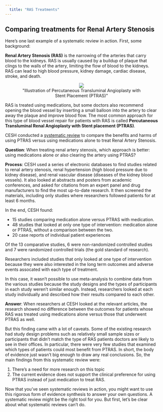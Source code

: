 ```yaml
---
  title: "RAS Treatments"
---
```



## Comparing treatments for Renal Artery Stenosis

Here’s one last example of a systematic review in action. First, some background:

**Renal Artery Stenosis (RAS)** is the narrowing of the arteries that carry blood to the kidneys. RAS is usually caused by a buildup of plaque that clings to the walls of the artery, limiting the flow of blood to the kidneys. RAS can lead to high blood pressure, kidney damage, cardiac disease, stroke, and death.

<center>
<figure>
<img src="{{site.baseurl}}/img/rendered.jpg" >
<figcaption> "Illustration of Percutaneous Transluminal Angioplasty with Stent Placement (PTRAS)"
</figcaption>
</figure>
</center>

RAS is treated using medications, but some doctors also recommend opening the blood vessel by inserting a small balloon into the artery to clear away the plaque and improve blood flow. The most common approach for this type of blood vessel repair for patients with RAS is called **Percutaneous Transluminal Renal Angioplasty with Stent placement (PTRAS)**.

CESH conducted a <a href="https://www.ncbi.nlm.nih.gov/pubmed/27536808" target="_blank">systematic review</a>  to compare the benefits and harms of using PTRAS versus using medications alone to treat Renal Artery Stenosis.

**Question**: When treating renal artery stenosis, which approach is better: using medications alone or also clearing the artery using PTRAS?

**Process**: CESH used a series of electronic databases to find studies related to renal artery stenosis, renal hypertension (high blood pressure due to kidney disease), and renal vascular disease (diseases of the kidney blood vessels). It also looked at abstracts and posters from academic conferences, and asked for citations from an expert panel and drug manufacturers to find the most up-to-date research. It then screened the materials, including only studies where researchers followed patients for at least 6 months.


In the end, CESH found:

- 15 studies comparing medication alone versus PTRAS with medication. 
- 48 studies that looked at only one type of intervention: medication alone or PTRAS, without a comparison between the two.
- 20 case reports of individual patient experiences
 
Of the 13 comparative studies, 6 were non-randomized controlled studies and 7 were randomized controlled trials (the gold standard of research).

Researchers included studies that only looked at one type of intervention because they were also interested in the long term outcomes and adverse events assocated with each type of treatment.

In this case, it wasn’t possible to use meta-analysis to combine data from the various studies because the study designs and the types of participants in each study weren’t similar enough. Instead, researchers looked at each study individually and described how their results compared to each other.

**Answer**: When researchers at CESH looked at the relevant articles, the research showed no difference between the outcomes for patients whose RAS was treated using medications alone versus those that underwent PTRAS as well.

But this finding came with a lot of caveats. Some of the existing research had study design problems such as relatively small sample sizes or participants that didn’t match the type of RAS patients doctors are likely to see in their offices. In particular, there were very few studies that examined which types of patients could most benefit from PTRAS. In short, the body of evidence just wasn’t big enough to draw any real conclusions. So, the main findings from this systematic review were:

1.  There’s a need for more research on this topic
2. The current evidence does not support the clinical preference for using PTRAS instead of just medication to treat RAS. 

Now that you’ve seen systematic reviews in action, you might want to use this rigorous form of evidence synthesis to answer your own questions.  A systematic review might be the right tool for you. But first, let’s be clear about what systematic reviews can’t do.

